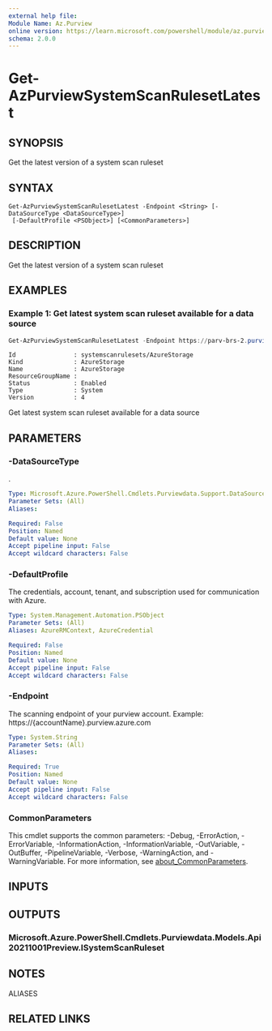 ```yaml
---
external help file:
Module Name: Az.Purview
online version: https://learn.microsoft.com/powershell/module/az.purview/get-azpurviewsystemscanrulesetlatest
schema: 2.0.0
---
```


# Get-AzPurviewSystemScanRulesetLatest

## SYNOPSIS
Get the latest version of a system scan ruleset

## SYNTAX

```
Get-AzPurviewSystemScanRulesetLatest -Endpoint <String> [-DataSourceType <DataSourceType>]
 [-DefaultProfile <PSObject>] [<CommonParameters>]
```

## DESCRIPTION
Get the latest version of a system scan ruleset

## EXAMPLES

### Example 1: Get latest system scan ruleset available for a data source
```powershell
Get-AzPurviewSystemScanRulesetLatest -Endpoint https://parv-brs-2.purview.azure.com/ -DataSourceType 'AzureStorage'
```

```output
Id                : systemscanrulesets/AzureStorage
Kind              : AzureStorage
Name              : AzureStorage
ResourceGroupName :
Status            : Enabled
Type              : System
Version           : 4
```

Get latest system scan ruleset available for a data source

## PARAMETERS

### -DataSourceType
.

```yaml
Type: Microsoft.Azure.PowerShell.Cmdlets.Purviewdata.Support.DataSourceType
Parameter Sets: (All)
Aliases:

Required: False
Position: Named
Default value: None
Accept pipeline input: False
Accept wildcard characters: False
```

### -DefaultProfile
The credentials, account, tenant, and subscription used for communication with Azure.

```yaml
Type: System.Management.Automation.PSObject
Parameter Sets: (All)
Aliases: AzureRMContext, AzureCredential

Required: False
Position: Named
Default value: None
Accept pipeline input: False
Accept wildcard characters: False
```

### -Endpoint
The scanning endpoint of your purview account.
Example: https://{accountName}.purview.azure.com

```yaml
Type: System.String
Parameter Sets: (All)
Aliases:

Required: True
Position: Named
Default value: None
Accept pipeline input: False
Accept wildcard characters: False
```

### CommonParameters
This cmdlet supports the common parameters: -Debug, -ErrorAction, -ErrorVariable, -InformationAction, -InformationVariable, -OutVariable, -OutBuffer, -PipelineVariable, -Verbose, -WarningAction, and -WarningVariable. For more information, see [about_CommonParameters](http://go.microsoft.com/fwlink/?LinkID=113216).

## INPUTS

## OUTPUTS

### Microsoft.Azure.PowerShell.Cmdlets.Purviewdata.Models.Api20211001Preview.ISystemScanRuleset

## NOTES

ALIASES

## RELATED LINKS

